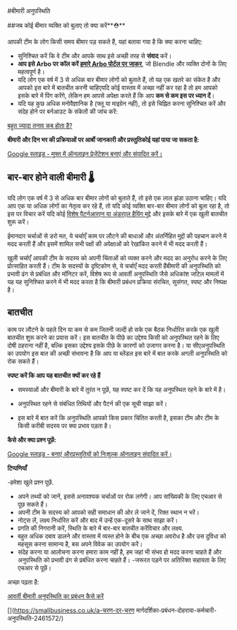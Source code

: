 #बीमारी अनुपस्थिति

##जब कोई बीमार व्यक्ति को बुलाए तो क्या करें**⛑**

आपकी टीम के लोग किसी समय बीमार पड़ सकते हैं, यहां बताया गया है कि क्या करना चाहिए:

- सुनिश्चित करें कि वे टीम और आपके साथ इसे अच्छी तरह से **संवाद** करें।
- **आप इसे Arbo पर कॉल करें [हमारे Arbo पोर्टल पर जाकर](https://ja-groep.dossiermanager.nl/)**, जो Blendle और व्यक्ति दोनों के लिए महत्वपूर्ण है।
- यदि लोग एक वर्ष में 3 से अधिक बार बीमार लोगों को बुलाते हैं, तो यह एक खतरे का संकेत है और आपको इस बारे में बातचीत करनी चाहिएयदि कोई वास्तव में अच्छा नहीं कर रहा है तो हम आपको इसके बारे में पिंग करेंगे, लेकिन हम आपसे अपेक्षा करते हैं कि आप **कम से कम इस पर ध्यान दें**।
- यदि यह कुछ अधिक मनोवैज्ञानिक है (फ्लू या माइग्रेन नहीं), तो इसे चिह्नित करना सुनिश्चित करें और संदेह होने पर बर्नआउट के संकेतों की जांच करें:

[बहुत ज्यादा तनाव कब होता है?](बीमारी%20अनुपस्थिति%202a1d61a941c940068ecbb1e4521a90b2/जब%20%20वहां%20भी%20ज्यादा%20तनाव%20a4f312be82cd46d8a8660be180f29fb8.md)

**बीमारी और दिन भर की प्रक्रियाओं पर आर्बो जानकारी और प्रस्तुतिकोई यहां पाया जा सकता है:**

[Google स्लाइड - मुफ़्त में ऑनलाइन प्रेजेंटेशन बनाएं और संपादित करें।](https://docs.google.com/presentation/d/11TAG83sZkoXBBGi8pIOVTnYq0fyR5SkzuQUDZN4bQUk/edit?usp=sharing)

## **बार-बार होने वाली बीमारी 🌡**

यदि लोग एक वर्ष में 3 से अधिक बार बीमार लोगों को बुलाते हैं, तो इसे एक लाल झंडा उठाना चाहिए। यदि आप एक या अधिक लोगों का नेतृत्व कर रहे हैं, तो यदि कोई व्यक्ति बार-बार बीमार लोगों को बुला रहा है, तो इस पर विचार करें यदि कोई [विशेष पैटर्नआरएन या अंडरएल हैयिंग मुद्दे](https://smallbusiness.co.uk/a-stepbystep-guideto-maneasing-repeated-employee-absence-2461572/) और इसके बारे में एक खुली बातचीत शुरू करें।

ईमानदार चर्चाओं से डरो मत, ये चर्चाएँ काम पर लौटने की बाधाओं और अंतर्निहित मुद्दों की पहचान करने में मदद करती हैं और इसमें शामिल सभी पक्षों की अपेक्षाओं को रेखांकित करने में भी मदद करती हैं।

खुली चर्चाएँ आपकी टीम के सदस्य को अपनी चिंताओं को व्यक्त करने और मदद का अनुरोध करने के लिए प्रोत्साहित करती हैं। टीम के सदस्यों के दृष्टिकोण से, ये चर्चाएँ मदद करती हैंबीमारी की अनुपस्थिति को प्रभावी ढंग से प्रबंधित और मॉनिटर करें, विशेष रूप से आवर्ती अनुपस्थिति जैसे अधिकांश जटिल मामलों में यह यह सुनिश्चित करने में भी मदद करता है कि बीमारी प्रबंधन प्रक्रिया संरचित, सुसंगत, स्पष्ट और निष्पक्ष है।

## **बातचीत**

काम पर लौटने के पहले दिन या कम से कम जितनी जल्दी हो सके एक बैठक निर्धारित करके एक खुली बातचीत शुरू करने का प्रयास करें। इस बातचीत के पीछे का उद्देश्य किसी को अनुपस्थित रहने के लिए दोषी ठहराना नहीं है, बल्कि इसका उद्देश्य इसके पीछे के कारणों को उजागर करना है। या सीएअनुपस्थिति का उपयोग इस बात की अच्छी संभावना है कि आप या ब्लेंडल इस बारे में बात करके अगली अनुपस्थिति को रोक सकते हैं।

**स्पष्ट करें कि आप यह बातचीत क्यों कर रहे हैं**

- समस्याओं और बीमारी के बारे में तुरंत न पूछें, यह स्पष्ट कर दें कि यह अनुपस्थित रहने के बारे में है।

- अनुपस्थित रहने से संबंधित तिथियों और पैटर्न की एक सूची साझा करें।

- इस बारे में बात करें कि अनुपस्थिति आपको किस प्रकार चिंतित करती है, इसका टीम और टीम के किसी करीबी सदस्य पर क्या प्रभाव पड़ता है।

**कैसे और क्या प्रश्न पूछें:**

[Google स्लाइड - बनाएं औरप्रस्तुतियों को निःशुल्क ऑनलाइन संपादित करें।](https://docs.google.com/presentation/d/11TAG83sZkoXBBGi8pIOVTnYq0fyR5SkzuQUDZN4bQUk/edit#slide=id.p17)

**टिप्पणियाँ**

-हमेशा खुले प्रश्न पूछें.
- अपने तथ्यों को जानें, इससे अनावश्यक चर्चाओं पर रोक लगेगी। आप सांख्यिकी के लिए एचआर से पूछ सकते हैं।
- अपनी टीम के सदस्य को आपको सही समाधान की ओर ले जाने दें, रिक्त स्थान न भरें।
- नोट्स लें, लक्ष्य निर्धारित करें और बाद में उन्हें एक-दूसरे के साथ साझा करें।
- प्रगति की निगरानी करें, स्थिति के बारे में बार-बार बातचीत करेंविचार और लक्ष्य.
- बहुत अधिक दबाव डालने और वास्तव में व्यस्त होने के बीच एक अच्छा अवरोध है और उस दुविधा को महसूस करना सामान्य है, बस अपने विवेक का उपयोग करें।
- संदेह करना या आलोचना करना हमारा काम नहीं है, हम जहां भी संभव हो मदद करना चाहते हैं और अनुपस्थिति को प्रभावी ढंग से प्रबंधित करना चाहते हैं।
-जरूरत पड़ने पर अतिरिक्त सहायता के लिए एचआर से पूछें।

अच्छा पढ़ता है:

[आवर्ती बीमारी अनुपस्थिति का प्रबंधन कैसे करें](http://www.hrmagazine.co.uk/article-details/how-to-manage-recurring-sickness-absence)

[](https://smallbusiness.co.uk/a-चरण-दर-चरण मार्गदर्शिका-प्रबंधन-दोहराया-कर्मचारी-अनुपस्थिति-2461572/)